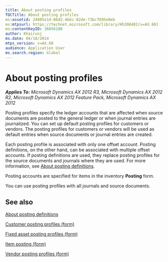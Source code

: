 ```yaml
---
title: About posting profiles
TOCTitle: About posting profiles
ms:assetid: 24805e1d-06d2-4b6c-82de-73bc7695e0eb
ms:mtpsurl: https://technet.microsoft.com/library/Hh208481(v=AX.60)
ms:contentKeyID: 36056188
author: Khairunj
ms.date: 04/18/2014
mtps_version: v=AX.60
audience: Application User
ms.search.region: Global
---
```


# About posting profiles 


_**Applies To:** Microsoft Dynamics AX 2012 R3, Microsoft Dynamics AX 2012 R2, Microsoft Dynamics AX 2012 Feature Pack, Microsoft Dynamics AX 2012_

Posting profiles specify the ledger accounts that are affected when source documents are posted to the general ledger or when journal entries are journalized. You can set up default posting profiles for customers or vendors. The posting profiles for customers or vendors will be used as default entries when source documents or journal entries are created.

Each posting profile is associated with only one offset account. Posting definitions, on the other hand, can be associated with multiple offset accounts. If posting definitions are used, they replace posting profiles for the source documents and journals where they are used. For more information, see [About posting definitions](about-posting-definitions.md).

Posting accounts are specified for items in the inventory **Posting** form.

You can use posting profiles with all journals and source documents.

## See also

[About posting definitions](about-posting-definitions.md)

[Customer posting profiles (form)](https://technet.microsoft.com/library/aa600572\(v=ax.60\))

[Fixed asset posting profiles (form)](https://technet.microsoft.com/library/aa571467\(v=ax.60\))

[Item posting (form)](https://technet.microsoft.com/library/aa589971\(v=ax.60\))

[Vendor posting profiles (form)](https://technet.microsoft.com/library/aa551972\(v=ax.60\))

  


